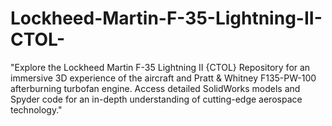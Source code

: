 # Lockheed-Martin-F-35-Lightning-II-CTOL-
 "Explore the Lockheed Martin F-35 Lightning II {CTOL} Repository for an immersive 3D experience of the aircraft and Pratt &amp; Whitney F135-PW-100 afterburning turbofan engine. Access detailed SolidWorks models and Spyder code for an in-depth understanding of cutting-edge aerospace technology."
